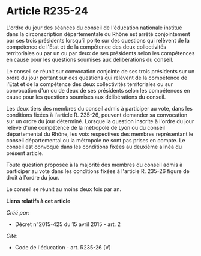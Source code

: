 # Article R235-24

L'ordre du jour des séances du conseil de l'éducation nationale institué dans la circonscription départementale du Rhône est
arrêté conjointement par ses trois présidents lorsqu'il porte sur des questions qui relèvent de la compétence de l'Etat et de
la compétence des deux collectivités territoriales ou par un ou par deux de ses présidents selon les compétences en cause
pour les questions soumises aux délibérations du conseil. 

Le conseil se réunit sur convocation conjointe de ses trois présidents sur un ordre du jour portant sur des questions qui
relèvent de la compétence de l'Etat et de la compétence des deux collectivités territoriales ou sur convocation d'un ou de
deux de ses présidents selon les compétences en cause pour les questions soumises aux délibérations du conseil. 

Les deux tiers des membres du conseil admis à participer au vote, dans les conditions fixées à l'article R. 235-26, peuvent
demander sa convocation sur un ordre du jour déterminé. Lorsque la question inscrite à l'ordre du jour relève d'une
compétence de la métropole de Lyon ou du conseil départemental du Rhône, les voix respectives des membres représentant le
conseil départemental ou la métropole ne sont pas prises en compte. Le conseil est convoqué dans les conditions fixées au
deuxième alinéa du présent article. 

Toute question proposée à la majorité des membres du conseil admis à participer au vote dans les conditions fixées à
l'article R. 235-26 figure de droit à l'ordre du jour. 

Le conseil se réunit au moins deux fois par an.

**Liens relatifs à cet article**

_Créé par_:

  - Décret n°2015-425 du 15 avril 2015 - art. 2

_Cite_:

  - Code de l'éducation - art. R235-26 (V)
